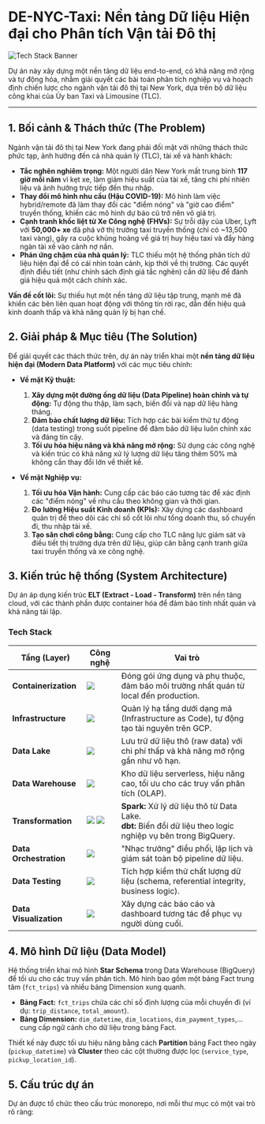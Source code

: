 # DE-NYC-Taxi: Nền tảng Dữ liệu Hiện đại cho Phân tích Vận tải Đô thị

![Tech Stack Banner](https://user-images.githubusercontent.com/875246/185756770-519a4a3c-531e-4209-9b93-a3344b1c7ba1.png)

Dự án này xây dựng một nền tảng dữ liệu end-to-end, có khả năng mở rộng và tự động hóa, nhằm giải quyết các bài toán phân tích nghiệp vụ và hoạch định chiến lược cho ngành vận tải đô thị tại New York, dựa trên bộ dữ liệu công khai của Ủy ban Taxi và Limousine (TLC).

---

## 1. Bối cảnh & Thách thức (The Problem)

Ngành vận tải đô thị tại New York đang phải đối mặt với những thách thức phức tạp, ảnh hưởng đến cả nhà quản lý (TLC), tài xế và hành khách:

*   **Tắc nghẽn nghiêm trọng:** Một người dân New York mất trung bình **117 giờ mỗi năm** vì kẹt xe, làm giảm hiệu suất của tài xế, tăng chi phí nhiên liệu và ảnh hưởng trực tiếp đến thu nhập.
*   **Thay đổi mô hình nhu cầu (Hậu COVID-19):** Mô hình làm việc hybrid/remote đã làm thay đổi các "điểm nóng" và "giờ cao điểm" truyền thống, khiến các mô hình dự báo cũ trở nên vô giá trị.
*   **Cạnh tranh khốc liệt từ Xe Công nghệ (FHVs):** Sự trỗi dậy của Uber, Lyft với **50,000+ xe** đã phá vỡ thị trường taxi truyền thống (chỉ có ~13,500 taxi vàng), gây ra cuộc khủng hoảng về giá trị huy hiệu taxi và đẩy hàng ngàn tài xế vào cảnh nợ nần.
*   **Phản ứng chậm của nhà quản lý:** TLC thiếu một hệ thống phân tích dữ liệu hiện đại để có cái nhìn toàn cảnh, kịp thời về thị trường. Các quyết định điều tiết (như chính sách định giá tắc nghẽn) cần dữ liệu để đánh giá hiệu quả một cách chính xác.

**Vấn đề cốt lõi:** Sự thiếu hụt một nền tảng dữ liệu tập trung, mạnh mẽ đã khiến các bên liên quan hoạt động với thông tin rời rạc, dẫn đến hiệu quả kinh doanh thấp và khả năng quản lý bị hạn chế.

## 2. Giải pháp & Mục tiêu (The Solution)

Để giải quyết các thách thức trên, dự án này triển khai một **nền tảng dữ liệu hiện đại (Modern Data Platform)** với các mục tiêu chính:

*   **Về mặt Kỹ thuật:**
    1.  **Xây dựng một đường ống dữ liệu (Data Pipeline) hoàn chỉnh và tự động:** Tự động thu thập, làm sạch, biến đổi và nạp dữ liệu hàng tháng.
    2.  **Đảm bảo chất lượng dữ liệu:** Tích hợp các bài kiểm thử tự động (data testing) trong suốt pipeline để đảm bảo dữ liệu luôn chính xác và đáng tin cậy.
    3.  **Tối ưu hóa hiệu năng và khả năng mở rộng:** Sử dụng các công nghệ và kiến trúc có khả năng xử lý lượng dữ liệu tăng thêm 50% mà không cần thay đổi lớn về thiết kế.

*   **Về mặt Nghiệp vụ:**
    1.  **Tối ưu hóa Vận hành:** Cung cấp các báo cáo tương tác để xác định các "điểm nóng" về nhu cầu theo không gian và thời gian.
    2.  **Đo lường Hiệu suất Kinh doanh (KPIs):** Xây dựng các dashboard quản trị để theo dõi các chỉ số cốt lõi như tổng doanh thu, số chuyến đi, thu nhập tài xế.
    3.  **Tạo sân chơi công bằng:** Cung cấp cho TLC năng lực giám sát và điều tiết thị trường dựa trên dữ liệu, giúp cân bằng cạnh tranh giữa taxi truyền thống và xe công nghệ.

## 3. Kiến trúc hệ thống (System Architecture)

Dự án áp dụng kiến trúc **ELT (Extract - Load - Transform)** trên nền tảng cloud, với các thành phần được container hóa để đảm bảo tính nhất quán và khả năng tái lập.



### Tech Stack

| Tầng (Layer)          | Công nghệ                                                               | Vai trò                                                                                                    |
| --------------------- | ----------------------------------------------------------------------- | --------------------------------------------------------------------------------------------------------- |
| **Containerization**  | <img src="https://img.shields.io/badge/Docker-2496ED?logo=docker" />    | Đóng gói ứng dụng và phụ thuộc, đảm bảo môi trường nhất quán từ local đến production.                     |
| **Infrastructure**    | <img src="https://img.shields.io/badge/Terraform-7B42BC?logo=terraform" /> | Quản lý hạ tầng dưới dạng mã (Infrastructure as Code), tự động tạo tài nguyên trên GCP.                  |
| **Data Lake**         | <img src="https://img.shields.io/badge/Google_Cloud_Storage-4285F4?logo=google-cloud" /> | Lưu trữ dữ liệu thô (raw data) với chi phí thấp và khả năng mở rộng gần như vô hạn.                       |
| **Data Warehouse**    | <img src="https://img.shields.io/badge/Google_BigQuery-669DF6?logo=google-bigquery" /> | Kho dữ liệu serverless, hiệu năng cao, tối ưu cho các truy vấn phân tích (OLAP).                           |
| **Transformation**    | <img src="https://img.shields.io/badge/Apache_Spark-E25A1C?logo=apache-spark" /> <img src="https://img.shields.io/badge/dbt-FF694B?logo=dbt" /> | **Spark:** Xử lý dữ liệu thô từ Data Lake. <br/> **dbt:** Biến đổi dữ liệu theo logic nghiệp vụ bên trong BigQuery. |
| **Data Orchestration**| <img src="https://img.shields.io/badge/Kestra-E157F8" />                 | "Nhạc trưởng" điều phối, lập lịch và giám sát toàn bộ pipeline dữ liệu.                                   |
| **Data Testing**      | <img src="https://img.shields.io/badge/dbt-FF694B?logo=dbt" />           | Tích hợp kiểm thử chất lượng dữ liệu (schema, referential integrity, business logic).                     |
| **Data Visualization**| <img src="https://img.shields.io/badge/Looker_Studio-4285F4?logo=looker" /> | Xây dựng các báo cáo và dashboard tương tác để phục vụ người dùng cuối.                                    |

## 4. Mô hình Dữ liệu (Data Model)

Hệ thống triển khai mô hình **Star Schema** trong Data Warehouse (BigQuery) để tối ưu cho các truy vấn phân tích. Mô hình bao gồm một bảng Fact trung tâm (`fct_trips`) và nhiều bảng Dimension xung quanh.



*   **Bảng Fact:** `fct_trips` chứa các chỉ số định lượng của mỗi chuyến đi (ví dụ: `trip_distance`, `total_amount`).
*   **Bảng Dimension:** `dim_datetime`, `dim_locations`, `dim_payment_types`,... cung cấp ngữ cảnh cho dữ liệu trong bảng Fact.

Thiết kế này được tối ưu hiệu năng bằng cách **Partition** bảng Fact theo ngày (`pickup_datetime`) và **Cluster** theo các cột thường được lọc (`service_type`, `pickup_location_id`).

## 5. Cấu trúc dự án

Dự án được tổ chức theo cấu trúc monorepo, nơi mỗi thư mục có một vai trò rõ ràng:
